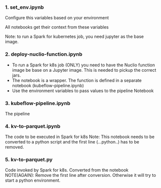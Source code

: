 
### 1. set_env.ipynb

Configure this variables based on your environment

All notebooks get their context from these variables

Note: to run a Spark for kubernetes job, you need jupyter as the base image. 

### 2. deploy-nuclio-function.ipynb

* To run a Spark for k8s job (ONLY) you need to have the Nuclio function image be base on a Jupyter image. This is needed to pickup the correct jars.
* The notebook is a wrapper. The function is defined in a separate notebook (kubeflow-pipeline.ipynb)
* Use the environment variables to pass values to the pipeline Notebook

### 3. kubeflow-pipeline.ipynb
The pipeline

### 4. kv-to-parquet.ipynb
The code to be executed in Spark for k8s
Note: This notebook needs to be converted to a python script and the first line (...python..) has to be removed.

### 5. kv-to-parquet.py
Code invoked by Spark for k8s. Converted from the notebook
NOTE(AGAIN): Remove the first line after conversion. Otherwise it will try to start a python environment.
